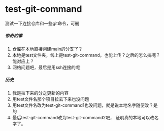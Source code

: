 # test-git-command
测试一下连接仓库和一些git命令，可删


##### 惊奇的事
1. 仓库在本地直接创建main的分支了？
2. 本地是test文件夹，线上是test-git-command，也能上传？之后的怎么搞呢？能对应上？
3. 网络问题吧，最后是用ssh连接的呢


##### 历史
1. 我是拉下来的分之更新的内容
2. 用test文件名那个项目拉去下来也没问题
3. 用test文件名改为test-git-command1也没问题，就是说本地名字随便改？是的
4. 最后test-git-command改为test-git-command2吧， 证明真的本地可以改名字了。
